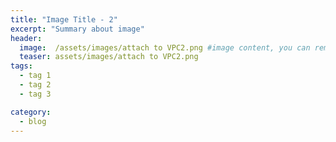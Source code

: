 ```yaml
---
title: "Image Title - 2"
excerpt: "Summary about image"
header:
  image:  /assets/images/attach to VPC2.png #image content, you can remove it if you want
  teaser: assets/images/attach to VPC2.png
tags:
  - tag 1
  - tag 2
  - tag 3

category:
  - blog
---
```


